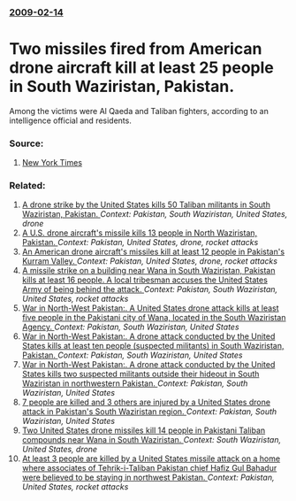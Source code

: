 ### [2009-02-14](/news/2009/02/14/index.md)

#  Two missiles fired from American drone aircraft kill at least 25 people in South Waziristan, Pakistan. 

Among the victims were Al Qaeda and Taliban fighters, according to an intelligence official and residents.


### Source:

1. [New York Times](http://www.nytimes.com/2009/02/15/world/asia/15pstan.html?em)

### Related:

1. [ A drone strike by the United States kills 50 Taliban militants in South Waziristan, Pakistan. ](/news/2009/07/9/a-drone-strike-by-the-united-states-kills-50-taliban-militants-in-south-waziristan-pakistan.md) _Context: Pakistan, South Waziristan, United States, drone_
2. [ A U.S. drone aircraft's missile kills 13 people in North Waziristan, Pakistan. ](/news/2009/04/4/a-u-s-drone-aircraft-s-missile-kills-13-people-in-north-waziristan-pakistan.md) _Context: Pakistan, United States, drone, rocket attacks_
3. [ An American drone aircraft's missiles kill at least 12 people in Pakistan's Kurram Valley. ](/news/2009/03/12/an-american-drone-aircraft-s-missiles-kill-at-least-12-people-in-pakistan-s-kurram-valley.md) _Context: Pakistan, United States, drone, rocket attacks_
4. [ A missile strike on a building near Wana in South Waziristan, Pakistan kills at least 16 people. A local tribesman accuses the United States Army of being behind the attack. ](/news/2008/03/16/a-missile-strike-on-a-building-near-wana-in-south-waziristan-pakistan-kills-at-least-16-people-a-local-tribesman-accuses-the-united-state.md) _Context: Pakistan, South Waziristan, United States, rocket attacks_
5. [War in North-West Pakistan:. A United States drone attack kills at least five people in the Pakistani city of Wana, located in the South Waziristan Agency. ](/news/2013/04/17/war-in-north-west-pakistan-a-united-states-drone-attack-kills-at-least-five-people-in-the-pakistani-city-of-wana-located-in-the-south-waz.md) _Context: Pakistan, South Waziristan, United States_
6. [War in North-West Pakistan:. A drone attack conducted by the United States kills at least ten people (suspected militants) in South Waziristan, Pakistan. ](/news/2013/01/6/war-in-north-west-pakistan-a-drone-attack-conducted-by-the-united-states-kills-at-least-ten-people-suspected-militants-in-south-wazirist.md) _Context: Pakistan, South Waziristan, United States_
7. [War in North-West Pakistan:. A drone attack conducted by the United States kills two suspected militants outside their hideout in South Waziristan in northwestern Pakistan. ](/news/2012/06/2/war-in-north-west-pakistan-a-drone-attack-conducted-by-the-united-states-kills-two-suspected-militants-outside-their-hideout-in-south-wazi.md) _Context: Pakistan, South Waziristan, United States_
8. [7 people are killed and 3 others are injured by a United States drone attack in Pakistan's South Waziristan region. ](/news/2011/07/12/7-people-are-killed-and-3-others-are-injured-by-a-united-states-drone-attack-in-pakistan-s-south-waziristan-region.md) _Context: Pakistan, South Waziristan, United States_
9. [Two United States drone missiles kill 14 people in Pakistani Taliban compounds near Wana in South Waziristan. ](/news/2011/06/6/two-united-states-drone-missiles-kill-14-people-in-pakistani-taliban-compounds-near-wana-in-south-waziristan.md) _Context: South Waziristan, United States, drone_
10. [At least 3 people are killed by a United States missile attack on a home where associates of Tehrik-i-Taliban Pakistan chief Hafiz Gul Bahadur were believed to be staying in northwest Pakistan. ](/news/2010/09/12/at-least-3-people-are-killed-by-a-united-states-missile-attack-on-a-home-where-associates-of-tehrik-i-taliban-pakistan-chief-hafiz-gul-bahad.md) _Context: Pakistan, United States, rocket attacks_
